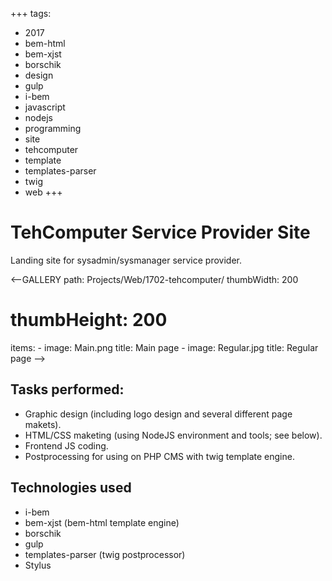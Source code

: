 +++
tags:
  - 2017
  - bem-html
  - bem-xjst
  - borschik
  - design
  - gulp
  - i-bem
  - javascript
  - nodejs
  - programming
  - site
  - tehcomputer
  - template
  - templates-parser
  - twig
  - web
+++

# TehComputer Service Provider Site

Landing site for sysadmin/sysmanager service provider.

<--GALLERY
  path: Projects/Web/1702-tehcomputer/
  thumbWidth: 200
  # thumbHeight: 200
  items:
    -
      image: Main.png
      title: Main page
    -
      image: Regular.jpg
      title: Regular page
-->

## Tasks performed:

- Graphic design (including logo design and several different page makets).
- HTML/CSS maketing (using NodeJS environment and tools; see below).
- Frontend JS coding.
- Postprocessing for using on PHP CMS with twig template engine.

## Technologies used

- i-bem
- bem-xjst (bem-html template engine)
- borschik
- gulp
- templates-parser (twig postprocessor)
- Stylus
